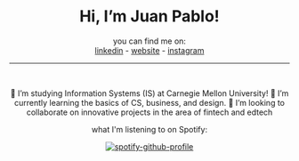 <div align="center">

# Hi, I’m Juan Pablo!

you can find me on:
  <br>
[linkedin](https://linkedin.com/in/juanpablou) - [website](https://juanpablou.com/about) - [instagram](https://instagram.com/juanpab_u)
  
<hr>
<br>
  

👀 I’m studying Information Systems (IS) at Carnegie Mellon University!
🌱 I’m currently learning the basics of CS, business, and design.
💞️ I’m looking to collaborate on innovative projects in the area of fintech and edtech

what I'm listening to on Spotify:

[![spotify-github-profile](https://spotify-github-profile.vercel.app/api/view?uid=jpurista&cover_image=true&theme=novatorem&bar_color=53b14f&bar_color_cover=false)](https://github.com/kittinan/spotify-github-profile)
</div>
